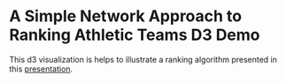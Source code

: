 # A Simple Network Approach to Ranking Athletic Teams D3 Demo

This d3 visualization is helps to illustrate a ranking algorithm presented in this [presentation](https://github.com/andrew-lee2/research_to_d3/blob/master/ranking%20talk.ppt). 
